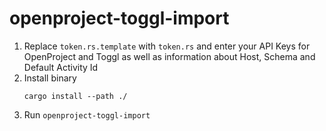 # openproject-toggl-import

1. Replace `token.rs.template` with `token.rs` and enter your API Keys for OpenProject and Toggl as well as information about Host, Schema and Default Activity Id
2. Install binary
    ```
    cargo install --path ./
    ```
3. Run `openproject-toggl-import`
